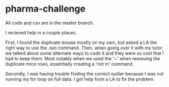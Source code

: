 # pharma-challenge

All code and csv are in the master branch.

I recieved help in a couple places.

First, I found the duplicate mouse mostly on my own, but asked a LA the right way to use the .isin command. Then, when going over it with my tutor, we talked about some alternate ways to code it and they were so cool that I had to keep them. Most notably when we used the '~' when removing the duplicate mice rows, essentially creating a 'not in' command.

Secondly, I was having trouble finding the correct outlier because I was not running my for loop on full data. I got help from a LA to fix the problem.
